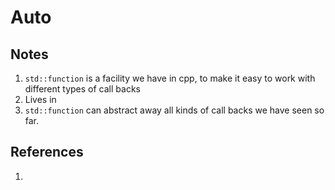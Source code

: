 # Auto

## Notes
1. `std::function` is a facility we have in cpp, to make it easy to work with different types of call backs
2. Lives in <functional> 
3. `std::function` can abstract away all kinds of call backs we have seen so far.



## References

1. 

